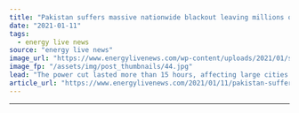 ```yaml
---
title: "Pakistan suffers massive nationwide blackout leaving millions of people in the dark"
date: "2021-01-11"
tags: 
  - energy live news
source: "energy live news"
image_url: "https://www.energylivenews.com/wp-content/uploads/2021/01/shutterstock_1680092431.jpg"
image_fp: "/assets/img/post_thumbnails/44.jpg"
lead: "The power cut lasted more than 15 hours, affecting large cities including Islamabad, Lahore and Multan "
article_url: "https://www.energylivenews.com/2021/01/11/pakistan-suffers-massive-nationwide-blackout-leaving-millions-of-people-in-the-dark/"
---
```


---
